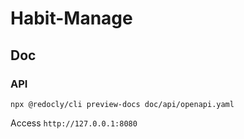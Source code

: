 # Habit-Manage

## Doc
### API 

``` 
npx @redocly/cli preview-docs doc/api/openapi.yaml 
```

Access  `http://127.0.0.1:8080`
